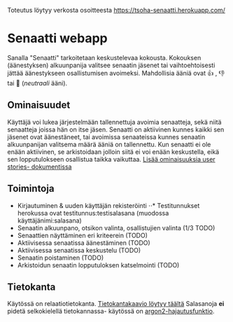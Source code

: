 Toteutus löytyy verkosta osoitteesta https://tsoha-senaatti.herokuapp.com/

# Senaatti webapp

Sanalla "Senaatti" tarkoitetaan keskustelevaa kokousta. Kokouksen (äänestyksen) alkuunpanija valitsee senaatin jäsenet tai vaihtoehtoisesti jättää äänestykseen osallistumisen avoimeksi. Mahdollisia ääniä ovat 👍 , 👎 tai 🤞 (*neutraali* ääni).

## Ominaisuudet

Käyttäjä voi lukea järjestelmään tallennettuja avoimia senaatteja, sekä niitä senaatteja joissa hän on itse jäsen. Senaatti on aktiivinen kunnes kaikki sen jäsenet ovat äänestäneet, tai avoimissa senaateissa kunnes senaatin alkuunpanijan valitsema määrä ääniä on tallennettu. Kun senaatti ei ole enään aktiivinen, se arkistoidaan jolloin siitä ei voi enään keskustella, eikä sen lopputulokseen osallistua taikka vaikuttaa. [Lisää ominaisuuksia user stories- dokumentissa](documentation/userstories.md)

## Toimintoja

* Kirjautuminen & uuden käyttäjän rekisteröinti
⋅⋅* Testitunnukset herokussa ovat testitunnus:testisalasana (muodossa käyttäjänimi:salasana)
* Senaatin alkuunpano, otsikon valinta, osallistujien valinta (1/3 TODO)
* Senaattien näyttäminen eri kriteerein (TODO)
* Aktiivisessa senaatissa äänestäminen (TODO)
* Aktiivisessa senaatissa keskustelu (TODO)
* Senaatin poistaminen (TODO)
* Arkistoidun senaatin lopputuloksen katselmointi (TODO)

## Tietokanta

Käytössä on relaatiotietokanta. [Tietokantakaavio löytyy täältä](documentation/database_uml.png)
Salasanoja **ei** pidetä selkokielellä tietokannassa- käytössä on [argon2-hajautusfunktio](https://en.wikipedia.org/wiki/Argon2).
